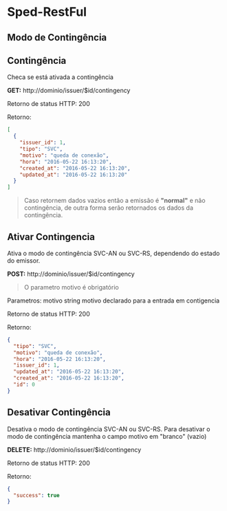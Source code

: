 # Sped-RestFul

## Modo de Contingência

## Contingência
Checa se está ativada a contingência

**GET:** http://dominio/issuer/$id/contingency

Retorno de status HTTP: 200

Retorno:
```json
[
  {
    "issuer_id": 1,
    "tipo": "SVC",
    "motivo": "queda de conexão",
    "hora": "2016-05-22 16:13:20",
    "created_at": "2016-05-22 16:13:20",
    "updated_at": "2016-05-22 16:13:20"
  }
]
```
>Caso retornem dados vazios então a emissão é **"normal"** e não contingência, de outra forma serão retornados os dados da contingência.


## Ativar Contingencia

Ativa o modo de contingência SVC-AN ou SVC-RS, dependendo do estado do emissor.

**POST:** http://dominio/issuer/$id/contingency

>O parametro motivo é obrigatório

Parametros:
motivo  string motivo declarado para a entrada em contigencia 

Retorno de status HTTP: 200

Retorno:
```json
{
  "tipo": "SVC",
  "motivo": "queda de conexão",
  "hora": "2016-05-22 16:13:20",
  "issuer_id": 1,
  "updated_at": "2016-05-22 16:13:20",
  "created_at": "2016-05-22 16:13:20",
  "id": 0
}
```

## Desativar Contingência
Desativa o modo de contingência SVC-AN ou SVC-RS. Para desativar o modo de contingência mantenha o campo motivo em "branco" (vazio)

**DELETE:** http://dominio/issuer/$id/contingency

Retorno de status HTTP: 200

Retorno:
```json
{
  "success": true
}
```

